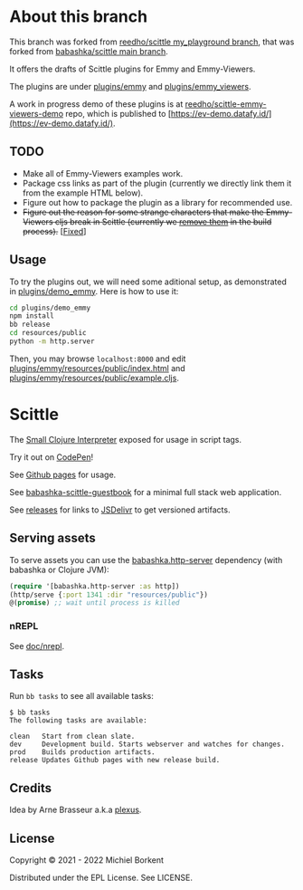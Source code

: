 # About this branch

This branch was forked from [reedho/scittle my_playground branch](https://github.com/reedho/scittle/tree/my_playground), that was forked from [babashka/scittle main branch](https://github.com/babashka/scittle).

It offers the drafts of Scittle plugins for Emmy and Emmy-Viewers.

The plugins are under [plugins/emmy](plugins/emmy) and [plugins/emmy_viewers](plugins/emmy_viewers).

A work in progress demo of these plugins is at [reedho/scittle-emmy-viewers-demo](https://github.com/reedho/scittle-emmy-viewers-demo) repo, which is published to [https://ev-demo.datafy.id/](https://ev-demo.datafy.id/).

## TODO

- Make all of Emmy-Viewers examples work.
- Package css links as part of the plugin (currently we directly link them it from the example HTML below).
- Figure out how to package the plugin as a library for recommended use.
- ~~Figure out the reason for some strange characters that make the Emmy-Viewers cljs break in Scittle (currently we [remove them](https://github.com/daslu/scittle/blob/2b6177e/plugins/demo_emmy/bb.edn#L43) in the build process).~~ [[Fixed](https://clojurians.slack.com/archives/C6N245JGG/p1724829585794869?thread_ts=1724772275.771389&cid=C6N245JGG)]

## Usage

To try the plugins out, we will need some aditional setup, as demonstrated in [plugins/demo_emmy](plugins/demo_emmy). Here is how to use it:

```bash
cd plugins/demo_emmy
npm install
bb release
cd resources/public
python -m http.server
```

Then, you may browse `localhost:8000` and edit
[plugins/emmy/resources/public/index.html](plugins/demo_emmy/resources/public/index.html) and
[plugins/emmy/resources/public/example.cljs](plugins/demo_emmy/resources/public/example.cljs).

# Scittle

The [Small Clojure Interpreter](https://github.com/babashka/sci) exposed for usage in script tags.

Try it out on [CodePen](https://codepen.io/Prestance/pen/PoOdZQw)!

See [Github pages](https://babashka.org/scittle/) for usage.

See
[babashka-scittle-guestbook](https://github.com/kloimhardt/babashka-scittle-guestbook)
for a minimal full stack web application.

See [releases](https://github.com/babashka/scittle/releases) for links to
[JSDelivr](https://www.jsdelivr.com) to get versioned artifacts.

## Serving assets

To serve assets you can use the
[babashka.http-server](https://github.com/babashka/http-server) dependency (with
babashka or Clojure JVM):

```clojure
(require '[babashka.http-server :as http])
(http/serve {:port 1341 :dir "resources/public"})
@(promise) ;; wait until process is killed
```

### nREPL

See [doc/nrepl](doc/nrepl).

## Tasks

Run `bb tasks` to see all available tasks:

```
$ bb tasks
The following tasks are available:

clean   Start from clean slate.
dev     Development build. Starts webserver and watches for changes.
prod    Builds production artifacts.
release Updates Github pages with new release build.
```

## Credits

Idea by Arne Brasseur a.k.a [plexus](https://github.com/plexus).

## License

Copyright © 2021 - 2022 Michiel Borkent

Distributed under the EPL License. See LICENSE.

